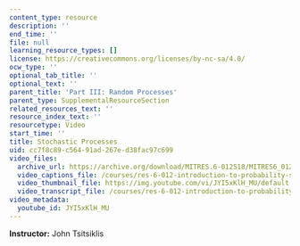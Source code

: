 ```yaml
---
content_type: resource
description: ''
end_time: ''
file: null
learning_resource_types: []
license: https://creativecommons.org/licenses/by-nc-sa/4.0/
ocw_type: ''
optional_tab_title: ''
optional_text: ''
parent_title: 'Part III: Random Processes'
parent_type: SupplementalResourceSection
related_resources_text: ''
resource_index_text: ''
resourcetype: Video
start_time: ''
title: Stochastic Processes
uid: cc7f8c89-c564-91ad-267e-d38fac97c699
video_files:
  archive_url: https://archive.org/download/MITRES.6-012S18/MITRES6_012S18_L21-03_300k.mp4
  video_captions_file: /courses/res-6-012-introduction-to-probability-spring-2018/afbbcb82a3755373adb7c86e53516ded_JYI5xKlH_MU.vtt
  video_thumbnail_file: https://img.youtube.com/vi/JYI5xKlH_MU/default.jpg
  video_transcript_file: /courses/res-6-012-introduction-to-probability-spring-2018/be33f429d9b97b2c65f1e82b8f8d937f_JYI5xKlH_MU.pdf
video_metadata:
  youtube_id: JYI5xKlH_MU
---
```


**Instructor:** John Tsitsiklis

